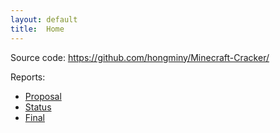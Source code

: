 ```yaml
---
layout: default
title:  Home
---
```


Source code: https://github.com/hongminy/Minecraft-Cracker/

Reports:

- [Proposal](proposal.html)
- [Status](status.html)
- [Final](final.html)






